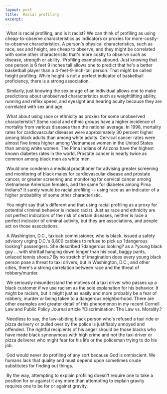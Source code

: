 ```yaml
---
layout: post
title:  Racial profiling
excerpt:
---
```












 What is racial profiling, and is it racist? We can think of profiling as using cheap-to-observe characteristics as indicators or proxies for more-costly-to-observe characteristics. A person's physical characteristics, such as race, sex and height, are cheap to observe, and they might be correlated with some other characteristic that's more costly to observe such as disease, strength or ability.  Profiling examples abound. Just knowing that one person is 6 feet 9 inches tall allows one to predict that he's a better basketball player than a 4-feet-9-inch-tall person. That might be called height profiling. While height is not a perfect indicator of basketball proficiency, there is a strong association.

 Similarly, just knowing the sex or age of an individual allows one to make predictions about unobserved characteristics such as weightlifting ability, running and reflex speed, and eyesight and hearing acuity because they are correlated with sex and age.

 What about using race or ethnicity as proxies for some unobserved characteristic? Some racial and ethnic groups have a higher incidence of mortality from various diseases than the national average. In 1998, mortality rates for cardiovascular diseases were approximately 30 percent higher among black adults than among white adults. Cervical cancer rates were almost five times higher among Vietnamese women in the United States than among white women. The Pima Indians of Arizona have the highest known diabetes rates in the world. Prostate cancer is nearly twice as common among black men as white men.

 Would one condemn a medical practitioner for advising greater screening and monitoring of black males for cardiovascular disease and prostate cancer, or greater screening and monitoring for cervical cancer among Vietnamese American females, and the same for diabetes among Pima Indians? It surely would be racial profiling -- using race as an indicator of a higher probability of some other characteristic.

 You might say that's different and that using racial profiling as a proxy for potential criminal behavior is indeed racist. Just as race and ethnicity are not perfect indicators of the risk of certain diseases, neither is race a perfect indicator of criminal activity, but they are associations, and people act on those associations.

 A Washington, D.C., taxicab commissioner, who is black, issued a safety advisory urging D.C.'s 6,800 cabbies to refuse to pick up ?dangerous looking? passengers. She described ?dangerous looking? as a ?young black guy ... with shirttail hanging down longer than his coat, baggy pants, unlaced tennis shoes.? By no stretch of imagination does every young black person pose a threat to taxi drivers, but in Washington, D.C., and other cities, there's a strong correlation between race and the threat of robbery/murder.

 We seriously misunderstand the motives of a taxi driver who passes up a black customer if we use racism as the sole explanation for his behavior. It might be racism, but it might just as easily and more probably be a fear of robbery, murder or being taken to a dangerous neighborhood. There are other examples and greater detail of this phenomenon in my recent Cornell Law and Public Policy Journal article ?Discrimination: The Law vs. Morality.?

 Needless to say, the law-abiding black person who's refused a taxi ride or pizza delivery or pulled over by the police is justifiably annoyed and offended. The rightful recipients of his anger should be those blacks who have made black synonymous with high crime and not the taxi driver or pizza deliverer who might fear for his life or the policeman trying to do his job.

 God would never do profiling of any sort because God is omniscient. We humans lack that quality and must depend upon sometimes crude substitutes for finding out things.

 By the way, attempting to explain profiling doesn't require one to take a position for or against it any more than attempting to explain gravity requires one to be for or against gravity.


